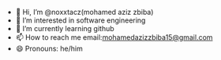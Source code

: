 - 👋 Hi, I’m @noxxtacz(mohamed aziz zbiba)
- 👀 I’m interested in software engineering
- 🌱 I’m currently learning github 
- 📫 How to reach me email:mohamedazizzbiba15@gmail.com
- 😄 Pronouns: he/him

<!---
noxxtacz/noxxtacz is a ✨ special ✨ repository because its `README.md` (this file) appears on your GitHub profile.
You can click the Preview link to take a look at your changes.
--->
